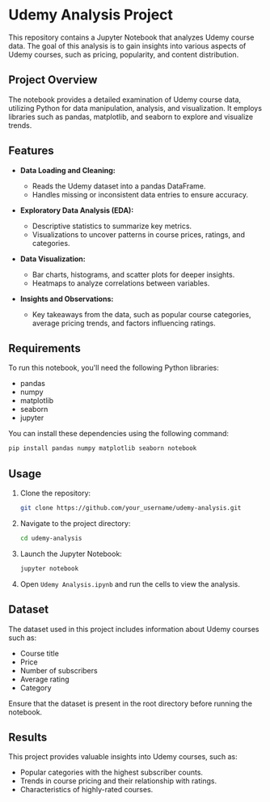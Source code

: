 # Udemy Analysis Project

This repository contains a Jupyter Notebook that analyzes Udemy course data. The goal of this analysis is to gain insights into various aspects of Udemy courses, such as pricing, popularity, and content distribution.

## Project Overview

The notebook provides a detailed examination of Udemy course data, utilizing Python for data manipulation, analysis, and visualization. It employs libraries such as pandas, matplotlib, and seaborn to explore and visualize trends.

## Features

- **Data Loading and Cleaning:**
  - Reads the Udemy dataset into a pandas DataFrame.
  - Handles missing or inconsistent data entries to ensure accuracy.

- **Exploratory Data Analysis (EDA):**
  - Descriptive statistics to summarize key metrics.
  - Visualizations to uncover patterns in course prices, ratings, and categories.

- **Data Visualization:**
  - Bar charts, histograms, and scatter plots for deeper insights.
  - Heatmaps to analyze correlations between variables.

- **Insights and Observations:**
  - Key takeaways from the data, such as popular course categories, average pricing trends, and factors influencing ratings.

## Requirements

To run this notebook, you'll need the following Python libraries:

- pandas
- numpy
- matplotlib
- seaborn
- jupyter

You can install these dependencies using the following command:

```bash
pip install pandas numpy matplotlib seaborn notebook
```

## Usage

1. Clone the repository:

   ```bash
   git clone https://github.com/your_username/udemy-analysis.git
   ```

2. Navigate to the project directory:

   ```bash
   cd udemy-analysis
   ```

3. Launch the Jupyter Notebook:

   ```bash
   jupyter notebook
   ```

4. Open `Udemy Analysis.ipynb` and run the cells to view the analysis.

## Dataset

The dataset used in this project includes information about Udemy courses such as:

- Course title
- Price
- Number of subscribers
- Average rating
- Category

Ensure that the dataset is present in the root directory before running the notebook.

## Results

This project provides valuable insights into Udemy courses, such as:

- Popular categories with the highest subscriber counts.
- Trends in course pricing and their relationship with ratings.
- Characteristics of highly-rated courses.

